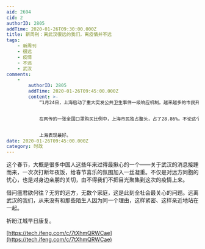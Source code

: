```yaml
---
aid: 2694
cid: 2
authorID: 2805
addTime: 2020-01-26T09:30:00.000Z
title: 新周刊：离武汉很远的我们，离疫情并不远
tags:
    - 新周刊
    - 很远
    - 疫情
    - 不远
    - 武汉
comments:
    -
        authorID: 2805
        addTime: 2020-01-26T09:45:00.000Z
        content: >-
            “1月24日，上海启动了重大突发公共卫生事件一级响应机制。越来越多的市民开始老老实实在家待着，街上和使用公共交通的人较往年少了很多。据目测，行人八成以上都戴了口罩。


            在网传的一张全国口罩购买比例中，上海市民独占鳌头，占了28.86%。不论这个数据是否准确，上海人都非常为他们的“怕死特色”感到骄傲。”


            上海表现最好。
date: 2020-01-26T09:45:00.000Z
category: 时政
---
```


这个春节，大概是很多中国人这些年来过得最揪心的一个——关于武汉的消息接踵而来，一次次打断年夜饭，给春节喜乐的氛围加入一丝凝重。不仅是对远方同胞的忧心，也是对身边亲朋的关切，由不得我们不把目光聚集到这次的疫情上来。

借问瘟君欲何往？无穷的远方，无数个家庭，这是此刻全社会最关心的问题。远离武汉的我们，从来没有和那些陌生人因为同一个理由，这样紧密、这样亲近地站在一起。

祈盼江城早日康复。

[https://tech.ifeng.com/c/7tXhmQRWCae](https://tech.ifeng.com/c/7tXhmQRWCae)
